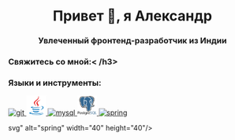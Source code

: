 <h1 align="center">Привет 👋, я Александр</h1>
<h3 align="center">Увлеченный фронтенд-разработчик из Индии</h3>

<h3 align="left">Свяжитесь со мной:< /h3>
<p align="left">
</p>

<h3 align="left">Языки и инструменты:</h3>
<p align="left"> <a href="https://git-scm.com/" target="_blank" rel="noreferrer"> <img src="https://www.vectorlogo.zone/ logos/git-scm/git-scm-icon.svg" alt="git" width="40" height="40"/> </a> <a href="https://www.java.com" target="_blank" rel="noreferrer"> <img src="https://raw.githubusercontent.com/devicons/devicon/master/icons/java/java-original.svg" alt="java" width=" 40" height="40"/> </a> <a href="https://www.mysql.com/" target="_blank" rel="noreferrer"> <img src="https://raw .githubusercontent.com/devicons/devicon/master/icons/mysql/mysql-original-wordmark.svg" alt="mysql" width="40" height="40"/> </a> <a href="https:// www.postgresql.org" target="_blank" rel="noreferrer"> <img src="https://raw.githubusercontent.com/devicons/devicon/master/icons/postgresql/postgresql-original-wordmark.svg" alt="postgresql" width="40" height="40"/> </a> <a href="https://spring.io/" target="_blank" rel="noreferrer"> <img src= "https://www.vectorlogo.zone/logos/springio/springio-icon.svg" alt="spring" width="40" height="40"/> </a> </p>svg" alt="spring" width="40" height="40"/> </a> </p>
